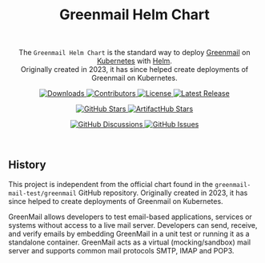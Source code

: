 <h1 align="center">Greenmail Helm Chart</h1>

<br>

<p align="center">
  The <code>Greenmail Helm Chart</code> is the standard way to deploy <a href="https://greenmail-mail-test.github.io/greenmail/">Greenmail</a> on <a href="https://kubernetes.io/">Kubernetes</a> with <a href="https://helm.sh/">Helm</a>.
  <br>
  Originally created in 2023, it has since helped create deployments of Greenmail on Kubernetes.
</p>

<p align="center">
  <a href="https://github.com/tgeci/greenmail-helm/releases">
    <img alt="Downloads" src="https://img.shields.io/github/downloads/airflow-helm/charts/total?style=flat-square&color=28a745">
  </a>
  <a href="https://github.com/tgeci/greenmail-helm/graphs/contributors">
    <img alt="Contributors" src="https://img.shields.io/github/contributors/airflow-helm/charts?style=flat-square&color=28a745">
  </a>
  <a href="https://github.com/tgeci/greenmail-helm/blob/main/LICENSE">
    <img alt="License" src="https://img.shields.io/github/license/airflow-helm/charts?style=flat-square&color=28a745">
  </a>
  <a href="https://github.com/tgeci/greenmail-helm/releases">
    <img alt="Latest Release" src="https://img.shields.io/github/v/release/airflow-helm/charts?style=flat-square&color=6f42c1&label=latest%20release">
</p>

<p align="center">
  <a href="https://github.com/airflow-helm/charts/stargazers">
    <img alt="GitHub Stars" src="https://img.shields.io/github/stars/airflow-helm/charts?style=for-the-badge&color=ffcb2f&label=Support%20with%20%E2%AD%90%20on%20GitHub">
  </a>
  <a href="https://artifacthub.io/packages/helm/airflow-helm/airflow">
    <img alt="ArtifactHub Stars" src="https://img.shields.io/badge/dynamic/json?style=for-the-badge&color=ffcb2f&label=Support%20with%20%E2%AD%90%20on%20ArtifactHub&query=stars&url=https://artifacthub.io/api/v1/packages/af52c9e8-afa6-4443-952f-3d4d17e3be35/stars">
  </a>
</p>

<p align="center">
  <a href="https://github.com/airflow-helm/charts/discussions">
    <img alt="GitHub Discussions" src="https://img.shields.io/github/discussions/airflow-helm/charts?style=for-the-badge&color=17a2b8&label=Start%20a%20Discussion">
  </a>
  <a href="https://github.com/airflow-helm/charts/issues/new/choose">
    <img alt="GitHub Issues" src="https://img.shields.io/github/issues/airflow-helm/charts?style=for-the-badge&color=17a2b8&label=Open%20an%20Issue">
  </a>
</p>

<br>

## History

This project is independent from the official chart found in the `greenmail-mail-test/greenmail` GitHub repository. Originally created in 2023, it has since helped to create deployments of Greenmail on Kubernetes.

GreenMail allows developers to test email-based applications, services or systems without access to a live mail server. Developers can send, receive, and verify emails by embedding GreenMail in a unit test or running it as a standalone container. GreenMail acts as a virtual (mocking/sandbox) mail server and supports common mail protocols SMTP, IMAP and POP3.

